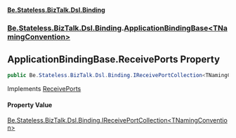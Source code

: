 #### [Be.Stateless.BizTalk.Dsl.Binding](README.md 'README')
### [Be.Stateless.BizTalk.Dsl.Binding](Be.Stateless.BizTalk.Dsl.Binding.md 'Be.Stateless.BizTalk.Dsl.Binding').[ApplicationBindingBase&lt;TNamingConvention&gt;](ApplicationBindingBase_TNamingConvention_.md 'Be.Stateless.BizTalk.Dsl.Binding.ApplicationBindingBase<TNamingConvention>')

## ApplicationBindingBase<TNamingConvention>.ReceivePorts Property

```csharp
public Be.Stateless.BizTalk.Dsl.Binding.IReceivePortCollection<TNamingConvention> ReceivePorts { get; }
```

Implements [ReceivePorts](IApplicationBinding_TNamingConvention_.ReceivePorts.md 'Be.Stateless.BizTalk.Dsl.Binding.IApplicationBinding<TNamingConvention>.ReceivePorts')

#### Property Value
[Be.Stateless.BizTalk.Dsl.Binding.IReceivePortCollection&lt;](IReceivePortCollection_TNamingConvention_.md 'Be.Stateless.BizTalk.Dsl.Binding.IReceivePortCollection<TNamingConvention>')[TNamingConvention](ApplicationBindingBase_TNamingConvention_.md#Be.Stateless.BizTalk.Dsl.Binding.ApplicationBindingBase_TNamingConvention_.TNamingConvention 'Be.Stateless.BizTalk.Dsl.Binding.ApplicationBindingBase<TNamingConvention>.TNamingConvention')[&gt;](IReceivePortCollection_TNamingConvention_.md 'Be.Stateless.BizTalk.Dsl.Binding.IReceivePortCollection<TNamingConvention>')